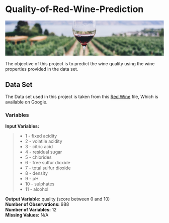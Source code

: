 # Quality-of-Red-Wine-Prediction
<img src="./Quality-of-red-wine.png" alt="Quality Of Red Wine" />
<!-- Predicting the Quality of Red Wine using Machine Learning Algorithms for Regression Analysis, Data Visualizations and Data Analysis.
-->
<!--The data set is related to different red wine samples of the Portuguese "Vinho Verde" wine. The quality of wine is scored between 0 (lowest) and 10 (highest). The objective of this project is to predict the wine quality using the wine properties provided in the data set.-->

The objective of this project is to predict the wine quality using the wine properties provided in the data set.
## Data Set
The Data set used in this project is taken from this [Red Wine](https://docs.google.com/spreadsheets/d/e/2PACX-1vRUHAD31NotXun5FB69V9l_p016JEjtOlpqTZvYjlbVSFlNo6jSVfiw6BzKwCMUcP4yeLIkxTf2s_Rh/pubhtml) file, Which is available on Google. 


### Variables
__Input Variables:__

> * 1 - fixed acidity
> * 2 - volatile acidity
> * 3 - citric acid
> * 4 - residual sugar
> * 5 - chlorides
> * 6 - free sulfur dioxide
> * 7 - total sulfur dioxide
> * 8 - density
> * 9 - pH
> * 10 - sulphates
> * 11 - alcohol<br/>

__Output Variable:__                quality (score between 0 and 10)<br/>
__Number of Observations:__         988<br/>
__Number of Variables:__ 12<br/>
__Missing Values:__                 N/A<br/>
<!--Output variable (based on sensory data):
12 - quality (score between 0 and 10)-->
